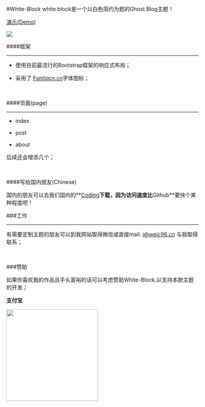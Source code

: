 #White-Block
white block是一个以白色简约为题的Ghost Blog主题！

[演示(Demo)](http://weic.ghost.io)

![](https://github.com/Weic96/Whie-Block/blob/master/white-block.jpg)

####框架
<hr>

* 使用目前最流行的Bootstrap框架的响应式布局；

* 采用了 [FontIocn.cn](http://iconfont.cn)字体图标；

<br>

####页面(page)
<hr>

* index

* post

* about

后续还会增添几个；

<br>

####写给国内朋友(Chinese)

国内的朋友可以去我们国内的**[Coding](https://coding.net/u/Weic/p/White-Block/git)**下载，因为访问速度比**Github**要快个某种程度吧！

###工作
<hr>

有需要定制主题的朋友可以到我网站取得微信或直接mail:   i@weic96.cn 与我取得联系；

<br>

###赞助

如果你喜欢我的作品且手头富裕的话可以考虑赞助White-Block,以支持本款主题的开发；

**支付宝**

<img src="http://www.weic96.cn/images/alipay.jpg" width="240px">
